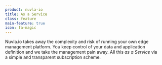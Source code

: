 ```yaml
---
product: nuvla-io
title: As a Service
class: feature
main-feature: true
icon: fa-magic
---
```


Nuvla.io takes away the complexity and risk of running your own edge management platform. You keep control of your data and application definition and we take the management pain away. All this *as a Service* via a simple and transparent subscription scheme.
    